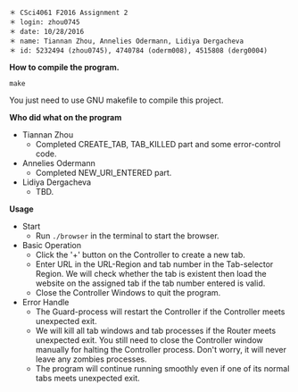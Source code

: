 ~~~
＊ CSci4061 F2016 Assignment 2
＊ login: zhou0745
＊ date: 10/28/2016
＊ name: Tiannan Zhou, Annelies Odermann, Lidiya Dergacheva
＊ id: 5232494 (zhou0745), 4740784 (oderm008), 4515808 (derg0004)
~~~

**How to compile the program.**

~~~
make
~~~

You just need to use GNU makefile to compile this project.

**Who did what on the program**
* Tiannan Zhou
	* Completed CREATE_TAB, TAB_KILLED part and some error-control code.
* Annelies Odermann
	* Completed NEW_URI_ENTERED part.
* Lidiya Dergacheva
	* TBD.

**Usage**
* Start
	* Run `./browser` in the terminal to start the browser.
* Basic Operation
	* Click the '+' button on the Controller to create a new tab.
    * Enter URL in the URL-Region and tab number in the Tab-selector Region. We will check whether the tab is existent then load the website on the assigned tab if the tab number entered is valid.
    * Close the Controller Windows to quit the program.
* Error Handle
    * The Guard-process will restart the Controller if the Controller meets unexpected exit.
    * We will kill all tab windows and tab processes if the Router meets unexpected exit. You still need to close the Controller window manually for halting the Controller process. Don't worry, it will never leave any zombies processes.
	* The program will continue running smoothly even if one of its normal tabs meets unexpected exit.
